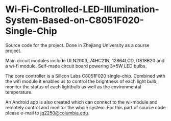 # Wi-Fi-Controlled-LED-Illumination-System-Based-on-C8051F020-Single-Chip
Source code for the project. Done in Zhejiang University as a course project.

Main circuit modules include ULN2003, 74HC21N, 12864LCD, DS18B20 and a wi-fi module. Self-made circuit board powering 3×5W LED bulbs.

The core controller is a Silicon Labs C8051F020 single-chip. Combined with the wifi module it enables us to control the brightness of each light bulb, monitor the status of each lightbulb as well as the environmental temperature.

An Android app is also created which can connect to the wi-module and remotely control and monitor the whole system. For this part of source code please e-mail to jq2250@columbia.edu.
